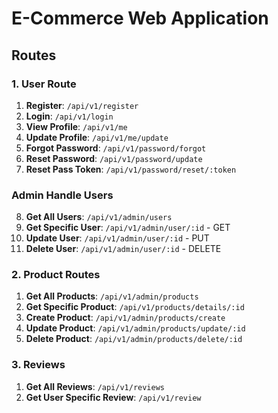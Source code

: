 # E-Commerce Web Application

## Routes

### 1. User Route

1. **Register**: `/api/v1/register`
2. **Login**: `/api/v1/login`
3. **View Profile**: `/api/v1/me`
4. **Update Profile**: `/api/v1/me/update`
5. **Forgot Password**: `/api/v1/password/forgot`
6. **Reset Password**: `/api/v1/password/update`
7. **Reset Pass Token**: `/api/v1/password/reset/:token`

### Admin Handle Users

8. **Get All Users**: `/api/v1/admin/users`
9. **Get Specific User**: `/api/v1/admin/user/:id` - GET
10. **Update User**: `/api/v1/admin/user/:id` - PUT
11. **Delete User**: `/api/v1/admin/user/:id` - DELETE

### 2. Product Routes

1. **Get All Products**: `/api/v1/admin/products`
2. **Get Specific Product**: `/api/v1/products/details/:id`
3. **Create Product**: `/api/v1/admin/products/create`
4. **Update Product**: `/api/v1/admin/products/update/:id`
5. **Delete Product**: `/api/v1/admin/products/delete/:id`

### 3. Reviews

1. **Get All Reviews**: `/api/v1/reviews`
2. **Get User Specific Review**: `/api/v1/review`
